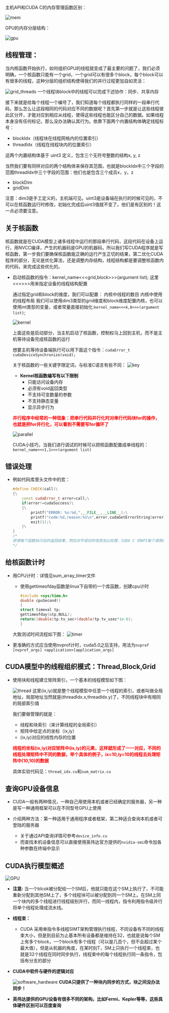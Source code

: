 主机API和CUDA C的内存管理函数区别：

![mem](imgs/memrory.png)

GPU的内存分层结构：

![gpu](imgs/gpu.png)

## **线程管理：**
当内核函数开始执行，如何组织GPU的线程就变成了最主要的问题了，我们必须明确，一个核函数只能有一个grid，一个grid可以有很多个block，每个block可以有很多的线程，这种分层的组织结构使得我们的并行过程更加自如灵活：

![grid_threads](imgs/grid.png)
一个线程块block中的线程可以完成下述协作：同步、共享内存

接下来就是给每个线程一个编号了，我们知道每个线程都执行同样的一段串行代码，那么怎么让这段相同的代码对应不同的数据呢？首先第一步就是让这些线程彼此区分开，才能对应到相应从线程，使得这些线程也能区分自己的数据。如果线程本身没有任何标记，那么没办法确认其行为。依靠下面两个内置结构体确定线程标号：
- blockIdx（线程块在线程网格内的位置索引）
- threadIdx（线程在线程块内的位置索引）

这两个内置结构体基于 uint3 定义，包含三个无符号整数的结构x, y, z

当然我们要有同样对应的两个结构体来保存其范围，也就是blockIdx中三个字段的范围threadIdx中三个字段的范围：他们也是包含三个成员x，y，z
- blockDim
- gridDim

注意：dim3是手工定义的，主机端可见。uint3是设备端在执行的时候可见的，不可以在核函数运行时修改，初始化完成后uint3值就不变了。他们是有区别的！这一点必须要注意。


## **关于核函数**

核函数就是在CUDA模型上诸多线程中运行的那段串行代码，这段代码在设备上运行，用NVCC编译，产生的机器码是GPU的机器码，所以我们写CUDA程序就是写核函数，第一步我们要确保核函数能正确的运行产生正切的结果，第二优化CUDA程序的部分，无论是优化算法，还是调整内存结构，线程结构都是要调整核函数内的代码，来完成这些优化的。

- 启动核函数的指令：kernel_name<<<grid,block>>>(argument list); 这里<<<>>>用来指定设备的线程结构配置

    通过指定grid和block的维度，我们可以配置：
        内核中线程的数目
        内核中使用的线程布局
    我们可以使用dim3类型的grid维度和block维度配置内核，也可以使用int类型的变量，或者常量直接初始化:`kernel_name<<<4,8>>>(argument list)`;

    ![kernel](imgs/kernel.png)

    上面这些是启动部分，当主机启动了核函数，控制权马上回到主机，而不是主机等待设备完成核函数的运行

    想要主机等待设备端执行可以用下面这个指令：`cudaError_t cudaDeviceSynchronize(void);`

    关于核函数的一些关键字限定词，与标准C语言有些不同：
    ![key](imgs/keyword.png)

    - **Kernel核函数编写有以下限制**
        - 只能访问设备内存
        - 必须有void返回类型
        - 不支持可变数量的参数
        - 不支持静态变量
        - 显示异步行为

    <font color='red'>**并行程序中经常的一种现象：把串行代码并行化时对串行代码块for的操作，也就是把for并行化，可以看到不需要写for循环了**</font>

    ![parallel](imgs/parallel.png)

    CUDA小技巧，当我们进行调试的时候可以把核函数配置成单线程的：`kernel_name<<<1,1>>>(argument list)`

## **错误处理**

- 例如代码库里头文件中的宏：

    ```c++
    #define CHECK(call)\
    {\
        const cudaError_t error=call;\
        if(error!=cudaSuccess)\
        {\
            printf("ERROR: %s:%d,",__FILE__,__LINE__);\
            printf("code:%d,reason:%s\n",error,cudaGetErrorString(error));\
            exit(1);\
        }\
    }
    /*
    获得每个函数执行后的返回结果，然后对不成功的信息加以处理，CUDA C 的API每个调用都会返回一个错误代码，这个代码我们就可以好好利用了，当然在release版本中可以去除这部分，但是开发的时候一定要有的
    */
    ```

## **给核函数计时**

- 用CPU计时：详情见sum_array_timer文件

    - 使用gettimeofday函数是linux下自带的一个库函数，创建cpu计时
        ```c++
        #include <sys/time.h>
        double cpuSecond()
        {
        struct timeval tp;
        gettimeofday(&tp,NULL);
        return((double)tp.tv_sec+(double)tp.tv_usec*1e-6);
        }
        ```

    大致测试时间流程如下图：
    ![timer](imgs/timer.png)

- 更准确的方式应当使用nvprof计时，cuda5.0之后支持，用法为`nvprof [nvprof_args] <application>[application_args]`


## **CUDA模型中的线程组织模式：Thread,Block,Grid**

- 使用块和线程建立矩阵索引，一个基本的线程模型如下图：

    ![thread](imgs/thread_model.png)
    这里(ix,iy)就是整个线程模型中任意一个线程的索引，或者叫做全局地址，局部地址当然就是(threadIdx.x,threadIdx.y)了，不同线程块中有相同的局部索引值

    我们要做管理的就是：
    - 线程和块索引（来计算线程的全局索引）
    - 矩阵中给定点的坐标（ix,iy）
    - (ix,iy)对应的线性内存的位置

    <font color='red'>**线程的坐标(ix,iy)对应矩阵中(ix,iy)的元素，这样就形成了一一对应，不同的线程处理矩阵中不同的数据，举个具体的例子，ix=10,iy=10的线程去处理矩阵中(10,10)的数据**</font>

    具体实验代码见：`thread_idx.cu`和`sum_matrix.cu`

## **查询GPU设备信息**

- CUDA一般有两种情况，一种自己用使用本机或者已经确定的服务器，另一种是写一种通用框架可以在不同型号GPU上使用

- 介绍两种方法：第一种适用于通用程序或者框架，第二种适合查询本机或者可登陆的服务器
    - 关于通过API查询详情可参考`device_info.cu`
    - 而查找本机设备信息可以直接使用英伟达官方提供的`nvidia-smi`命令加各种参数在终端中显示

## **CUDA执行模型概述**

![GPU](imgs/GPU.png)

- **注意:** 当一个blcok被分配给一个SM后，他就只能在这个SM上执行了，不可能重新分配到其他SM上了，多个线程块可以被分配到同一个SM上。在SM上同一个块内的多个线程进行线程级别并行，而同一线程内，指令利用指令级并行将单个线程处理成流水线。

- **线程束：**

    - CUDA 采用单指令多线程SIMT架构管理执行线程，不同设备有不同的线程束大小，但是到目前为止基本所有设备都是维持在32，也就是说每个SM上有多个block，一个block有多个线程（可以是几百个，但不会超过某个最大值），但是从机器的角度，在某时刻T，SM上只执行一个线程束，也就是32个线程在同时同步执行，线程束中的每个线程执行同一条指令，包括有分支的部分


- **CUDA中软件与硬件的逻辑对应**

    ![software_hardware](imgs/soft_hard.png)
    **CUDA只提供了一种块内同步的方式，块之间没办法同步！**

- **英伟达提供的GPU设备有很多不同的架构，比如Fermi、Kepler等等，这些具体硬件区别可以百度查询**